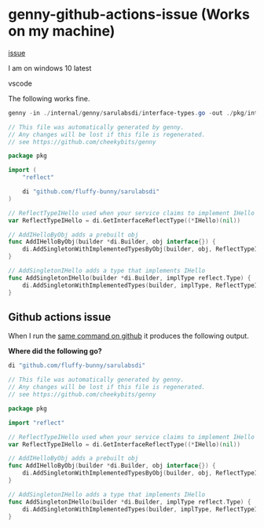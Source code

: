 # genny-github-actions-issue (Works on my machine)
[issue](https://github.com/cheekybits/genny/issues/77)

I am on windows 10 latest  

vscode  

The following works fine.  

```powershell
genny -in ./internal/genny/sarulabsdi/interface-types.go -out ./pkg/interface-types.go -pkg pkg gen "InterfaceType=IHello"
```

```go
// This file was automatically generated by genny.
// Any changes will be lost if this file is regenerated.
// see https://github.com/cheekybits/genny

package pkg

import (
    "reflect"

    di "github.com/fluffy-bunny/sarulabsdi"
)

// ReflectTypeIHello used when your service claims to implement IHello
var ReflectTypeIHello = di.GetInterfaceReflectType((*IHello)(nil))

// AddIHelloByObj adds a prebuilt obj
func AddIHelloByObj(builder *di.Builder, obj interface{}) {
    di.AddSingletonWithImplementedTypesByObj(builder, obj, ReflectTypeIHello)
}

// AddSingletonIHello adds a type that implements IHello
func AddSingletonIHello(builder *di.Builder, implType reflect.Type) {
    di.AddSingletonWithImplementedTypes(builder, implType, ReflectTypeIHello)
}
```

## Github actions issue

When I run the [same command on github](https://github.com/fluffy-bunny/genny-github-actions-issue/blob/c635df5f719f775486a86efc115e42c8b3db0184/.github/workflows/go.yml#L28) it produces the following output.

**Where did the following go?**

```go
di "github.com/fluffy-bunny/sarulabsdi"
```

```go
// This file was automatically generated by genny.
// Any changes will be lost if this file is regenerated.
// see https://github.com/cheekybits/genny

package pkg

import "reflect"

// ReflectTypeIHello used when your service claims to implement IHello
var ReflectTypeIHello = di.GetInterfaceReflectType((*IHello)(nil))

// AddIHelloByObj adds a prebuilt obj
func AddIHelloByObj(builder *di.Builder, obj interface{}) {
    di.AddSingletonWithImplementedTypesByObj(builder, obj, ReflectTypeIHello)
}

// AddSingletonIHello adds a type that implements IHello
func AddSingletonIHello(builder *di.Builder, implType reflect.Type) {
    di.AddSingletonWithImplementedTypes(builder, implType, ReflectTypeIHello)
}
```
